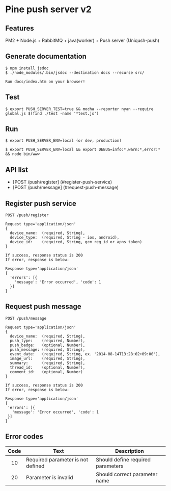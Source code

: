 Pine push server v2
====================

Features
---------

PM2 + Node.js + RabbitMQ + java(worker) + Push server (Uniqush-push)


Generate documentation
-----------------------

    $ npm install jsdoc
    $ ./node_modules/.bin/jsdoc --destination docs --recurse src/
    
    Run docs/index.htm on your browser!
    
    
Test
-----

    $ export PUSH_SERVER_TEST=true && mocha --reporter nyan --require global.js $(find ./test -name '*test.js') 


Run
----

    $ export PUSH_SERVER_ENV=local (or dev, production)
    
    $ export PUSH_SERVER_ENV=local && export DEBUG=info:*,warn:*,error:* && node bin/www
    
    
API list
---------
* [POST /push/register] (#register-push-service)
* [POST /push/message] (#request-push-message)



Register push service
----------------------

    POST /push/register

    Request type='application/json'
    {
      device_name:  (required, String),
      device_type:  (required, String - ios, android),
      device_id:    (required, String, gcm reg_id or apns token)
    }
    
    If success, response status is 200
    If error, response is below:
    
    Response type='application/json'
    {
      'errors': [{
        'message': 'Error occurred', 'code': 1
      }]
    }


Request push message
---------------------

    POST /push/message

    Request type='application/json'
    {
      device_name:  (required, String),
      push_type:    (required, Number),
      push_badge:   (optional, Number),
      push_message: (required, String),
      event_date:   (required, String, ex. '2014-08-14T13:28:02+09:00'),
      image_url:    (required, String),
      summary:      (required, String),
      thread_id:    (optional, Number),
      comment_id:   (optional, Number)
    }
    
    If success, response status is 200
    If error, response is below:
    
    Response type='application/json'
    {
     'errors': [{
       'message': 'Error occurred', 'code': 1
     }]
    }


Error codes
------------

| Code | Text                                | Description                                                           |
|:----:| ----------------------------------- | --------------------------------------------------------------------- |
| 10   | Required parameter is not defined   | Should define required parameters                                     |
| 20   | Parameter is invalid                | Should correct parameter name                                         | 